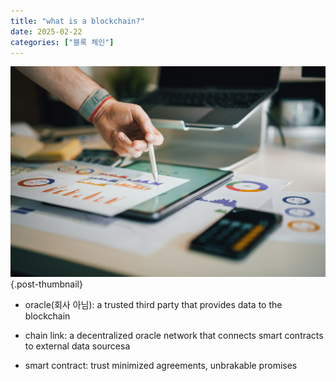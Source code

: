 ```yaml
---
title: "what is a blockchain?"
date: 2025-02-22
categories: ["블록 체인"]
---
```


![](/img/stat-thumb.jpg){.post-thumbnail}


- oracle(회사 아님): a trusted third party that provides data to the blockchain

- chain link: a decentralized oracle network that connects smart contracts to external data sourcesa

- smart contract: trust minimized agreements, unbrakable promises
